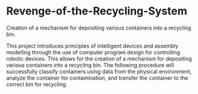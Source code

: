 # Revenge-of-the-Recycling-System
Creation of a mechanism for depositing various containers into a recycling bin.



This project introduces principles of intelligent devices and assembly
modelling through the use of computer program design for controlling robotic devices. This allows for the creation of a mechanism for depositing various containers into a recycling bin. The following procedure will successfully classify containers using data from the physical environment, analyze the container for
contamination, and transfer the container to the correct bin for recycling. 
